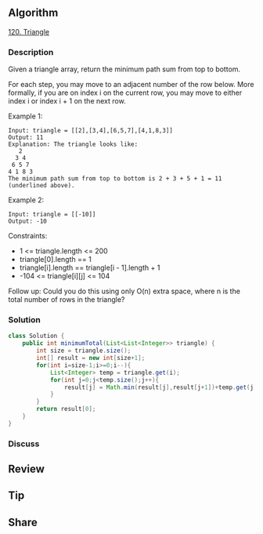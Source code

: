 ## Algorithm

[120. Triangle](https://leetcode.com/problems/triangle/)

### Description

Given a triangle array, return the minimum path sum from top to bottom.

For each step, you may move to an adjacent number of the row below. More formally, if you are on index i on the current row, you may move to either index i or index i + 1 on the next row.


Example 1:

```
Input: triangle = [[2],[3,4],[6,5,7],[4,1,8,3]]
Output: 11
Explanation: The triangle looks like:
   2
  3 4
 6 5 7
4 1 8 3
The minimum path sum from top to bottom is 2 + 3 + 5 + 1 = 11 (underlined above).
```

Example 2:

```
Input: triangle = [[-10]]
Output: -10
```

Constraints:

- 1 <= triangle.length <= 200
- triangle[0].length == 1
- triangle[i].length == triangle[i - 1].length + 1
- -104 <= triangle[i][j] <= 104


Follow up: Could you do this using only O(n) extra space, where n is the total number of rows in the triangle?


### Solution

```java
class Solution {
    public int minimumTotal(List<List<Integer>> triangle) {
        int size = triangle.size();
        int[] result = new int[size+1];
        for(int i=size-1;i>=0;i--){
            List<Integer> temp = triangle.get(i);
            for(int j=0;j<temp.size();j++){
                result[j] = Math.min(result[j],result[j+1])+temp.get(j);
            }
        }
        return result[0];  
    }
}
```

### Discuss

## Review


## Tip


## Share
